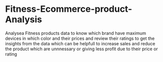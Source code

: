 # Fitness-Ecommerce-product-Analysis
Analysea Fitness products data to know which brand have maximum devices in which color and their prices and review their ratings to get the insights from the data which can be helpfull to increase sales and reduce the product which are unnnessary or giving less profit due to their price or rating 
